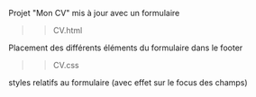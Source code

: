 Projet "Mon CV" mis à jour avec un formulaire

>>CV.html

Placement des différents éléments du formulaire dans le footer

>>CV.css

styles relatifs au formulaire (avec effet sur le focus des champs)
